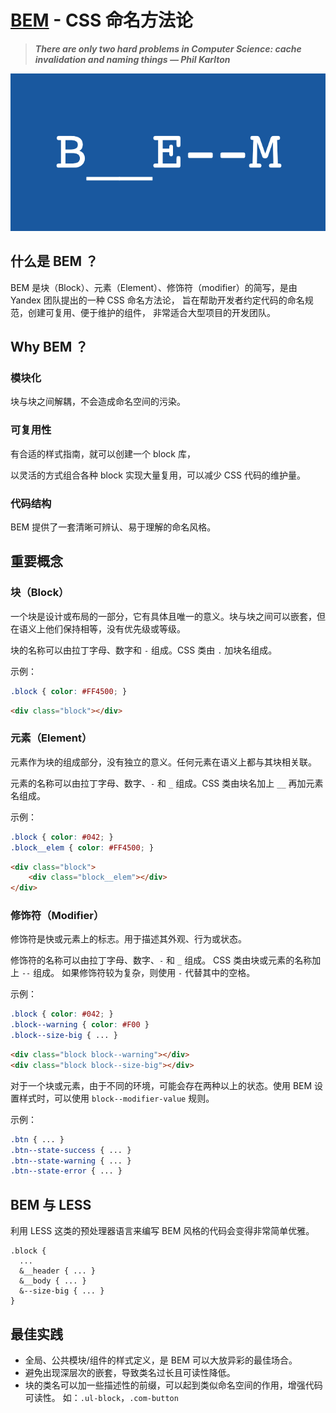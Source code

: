 # [BEM](https://getbem.com) - CSS 命名方法论

> ***There are only two hard problems in Computer Science: cache invalidation and naming things — Phil Karlton***

![bem__banner.png](images/bem__banner.png)

## 什么是 BEM ？

BEM 是块（Block）、元素（Element）、修饰符（modifier）的简写，是由 Yandex 团队提出的一种 CSS 命名方法论，
旨在帮助开发者约定代码的命名规范，创建可复用、便于维护的组件，
非常适合大型项目的开发团队。

## Why BEM ？

### 模块化
块与块之间解耦，不会造成命名空间的污染。

### 可复用性
有合适的样式指南，就可以创建一个 block 库，

以灵活的方式组合各种 block 实现大量复用，可以减少 CSS 代码的维护量。

### 代码结构
BEM 提供了一套清晰可辨认、易于理解的命名风格。

## 重要概念

### 块（Block）

一个块是设计或布局的一部分，它有具体且唯一的意义。块与块之间可以嵌套，但在语义上他们保持相等，没有优先级或等级。

块的名称可以由拉丁字母、数字和 `-` 组成。CSS 类由 `.` 加块名组成。

示例：

```css
.block { color: #FF4500; }
```
```html
<div class="block"></div>
```

### 元素（Element）

元素作为块的组成部分，没有独立的意义。任何元素在语义上都与其块相关联。

元素的名称可以由拉丁字母、数字、`-` 和 `_` 组成。CSS 类由块名加上 `__` 再加元素名组成。

示例：
```css
.block { color: #042; }
.block__elem { color: #FF4500; }
```
```html
<div class="block">
    <div class="block__elem"></div>
</div>
```
### 修饰符（Modifier）

修饰符是快或元素上的标志。用于描述其外观、行为或状态。

修饰符的名称可以由拉丁字母、数字、`-` 和 `_` 组成。
CSS 类由块或元素的名称加上 `--` 组成。
如果修饰符较为复杂，则使用 `-` 代替其中的空格。

示例：
```css
.block { color: #042; }
.block--warning { color: #F00 }
.block--size-big { ... }
```
```html
<div class="block block--warning"></div>
<div class="block block--size-big"></div>
```

对于一个块或元素，由于不同的环境，可能会存在两种以上的状态。使用 BEM 设置样式时，可以使用 `block--modifier-value` 规则。

示例：

```css
.btn { ... }
.btn--state-success { ... }
.btn--state-warning { ... }
.btn--state-error { ... }
```

## BEM 与 LESS
利用 LESS 这类的预处理器语言来编写 BEM 风格的代码会变得非常简单优雅。
```less
.block {
  ...
  &__header { ... }
  &__body { ... }
  &--size-big { ... }
}
```

## 最佳实践

- 全局、公共模块/组件的样式定义，是 BEM 可以大放异彩的最佳场合。
- 避免出现深层次的嵌套，导致类名过长且可读性降低。
- 块的类名可以加一些描述性的前缀，可以起到类似命名空间的作用，增强代码可读性。
  如：`.ul-block`，`.com-button`
